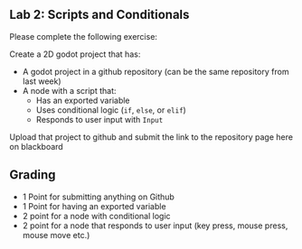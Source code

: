 ## Lab 2: Scripts and Conditionals

Please complete the following exercise:

Create a 2D godot project that has:
  - A godot project in a github repository (can be the same repository from last week)
  - A node with a script that:
    - Has an exported variable
    - Uses conditional logic (`if`, `else`, or `elif`)
    - Responds to user input with `Input`

Upload that project to github and submit the link to the repository page here on blackboard

## Grading
- 1 Point for submitting anything on Github
- 1 Point for having an exported variable
- 2 point for a node with conditional logic
- 2 point for a node that responds to user input (key press, mouse press, mouse move etc.)
